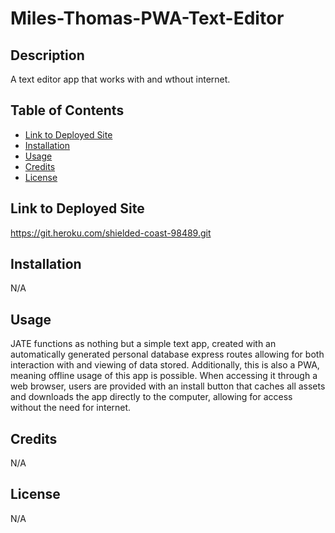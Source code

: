 # Miles-Thomas-PWA-Text-Editor

## Description
A text editor app that works with and wthout internet.

## Table of Contents
* [Link to Deployed Site](#Link-to-Deployed-Site)
* [Installation](#Installation)
* [Usage](#Usage)
* [Credits](#Credits)
* [License](#License)

## Link to Deployed Site
https://git.heroku.com/shielded-coast-98489.git

## Installation
N/A

## Usage
JATE functions as nothing but a simple text app, created with an automatically generated personal database express routes allowing for both interaction with and viewing of data stored. Additionally, this is also a PWA, meaning offline usage of this app is possible. When accessing it through a web browser, users are provided with an install button that caches all assets and downloads the app directly to the computer, allowing for access without the need for internet. 

## Credits
N/A

## License
N/A
